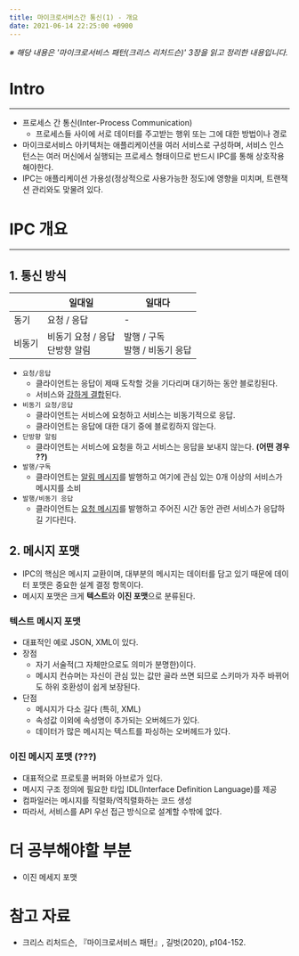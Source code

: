 ```yaml
---
title: 마이크로서비스간 통신(1) - 개요
date: 2021-06-14 22:25:00 +0900
---
```

*※ 해당 내용은 '마이크로서비스 패턴(크리스 리처드슨)' 3장을 읽고 정리한 내용입니다.*

# Intro
---
- 프로세스 간 통신(Inter-Process Communication)
  - 프로세스들 사이에 서로 데이터를 주고받는 행위 또는 그에 대한 방법이나 경로
- 마이크로서비스 아키텍처는 애플리케이션을 여러 서비스로 구성하며, 서비스 인스턴스는 여러 머신에서 실행되는 프로세스 형태이므로
반드시 IPC를 통해 상호작용 해야한다.
- IPC는 애플리케이션 가용성(정상적으로 사용가능한 정도)에 영향을 미치며, 트랜잭션 관리와도 맞물려 있다.

# IPC 개요
---
## 1. 통신 방식

|   | 일대일 | 일대다 |
|---|--------|--------|
|동기|  요청 / 응답 | - |
|비동기|비동기 요청 / 응답 <br> 단방향 알림 | 발행 / 구독 <br> 발행 / 비동기 응답 |

- `요청/응답`
  - 클라이언트는 응답이 제때 도착할 것을 기다리며 대기하는 동안 블로킹된다.
  - 서비스와 <u>강하게 결합</u>된다.
- `비동기 요청/응답`
  - 클라이언트는 서비스에 요청하고 서비스는 비동기적으로 응답.
  - 클라이언트는 응답에 대한 대기 중에 블로킹하지 않는다.
- `단방향 알림`
  - 클라이언트는 서비스에 요청을 하고 서비스는 응답을 보내지 않는다. **(어떤 경우 ??)**
- `발행/구독`
  - 클라이언트는 <u>알림 메시지</u>를 발행하고 여기에 관심 있는 0개 이상의 서비스가 메시지를 소비
- `발행/비동기 응답`
  -  클라이언트는 <u>요청 메시지</u>를 발행하고 주어진 시간 동안 관련 서비스가 응답하길 기다린다.

## 2. 메시지 포맷
- IPC의 핵심은 메시지 교환이며, 대부분의 메시지는 데이터를 담고 있기 때문에 데이터 포맷은 중요한 설계 결정 항목이다.
- 메시지 포맷은 크게 **텍스트**와 **이진 포맷**으로 분류된다.

### 텍스트 메시지 포맷
- 대표적인 예로 JSON, XML이 있다.
- 장점
  - 자기 서술적(그 자체만으로도 의미가 분명한)이다.
  - 메시지 컨슈머는 자신이 관심 있는 값만 골라 쓰면 되므로 스키마가 자주 바뀌어도 하위 호환성이 쉽게 보장된다.
- 단점
  - 메시지가 다소 길다 (특히, XML)
  - 속성값 이외에 속성명이 추가되는 오버헤드가 있다.
  - 데이터가 많은 메시지는 텍스트를 파싱하는 오버헤드가 있다.

### 이진 메시지 포맷 (???)
- 대표적으로 프로토콜 버퍼와 아브로가 있다.
- 메시지 구조 정의에 필요한 타입 IDL(Interface Definition Language)를 제공
- 컴파일러는 메시지를 직렬화/역직렬화하는 코드 생성
- 따라서, 서비스를 API 우선 접근 방식으로 설계할 수밖에 없다.

# 더 공부해야할 부분
- 이진 메세지 포맷

# 참고 자료
- 크리스 리처드슨, 『마이크로서비스 패턴』, 길벗(2020), p104-152.
